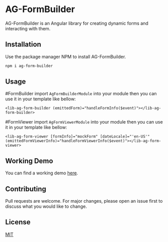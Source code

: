 # AG-FormBuilder

AG-FormBuilder is an Angular library for creating dynamic forms and interacting with them.

## Installation

Use the package manager NPM to install AG-FormBuilder.

```bash
npm i ag-form-builder
```

## Usage

#FormBuilder
import `AgFormBuilderModule` into your module
then you can use it in your template like bellow:
```
<lib-ag-form-builder (emittedForm)="handleFormInfo($event)"></lib-ag-form-builder>

```

#FormViewer
import `AgFormViewerModule` into your module
then you can use it in your template like bellow:
```
<lib-ag-form-viewer [formInfo]="mockForm" [dateLocale]="'en-US'" (emittedFormViewerInfo)="handleFormViewerInfo($event)"></lib-ag-form-viewer>
```
## Working Demo

You can find a working demo [here](https://angular-formbuilder.netlify.app/).

## Contributing
Pull requests are welcome. For major changes, please open an issue first to discuss what you would like to change.

## License
[MIT](https://choosealicense.com/licenses/mit/)
